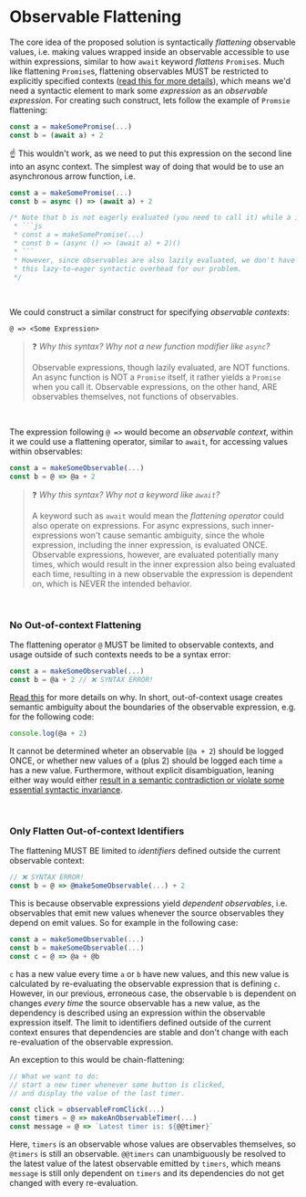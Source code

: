 # Observable Flattening

The core idea of the proposed solution is syntactically _flattening_ observable values, i.e. making values wrapped inside an observable accessible to use within expressions, similar to how `await` keyword _flattens_ `Promise`s. Much like flattening `Promise`s, flattening observables MUST be restricted to explicitly specified contexts ([read this for more details](context.md)), which means we'd need a syntactic element to mark some _expression_ as an _observable expression_. For creating such construct, lets follow the example of `Promsie` flattening:

```js
const a = makeSomePromise(...)
const b = (await a) + 2
```
☝️ This wouldn't work, as we need to put this expression on the second line into an async context. The simplest way of doing that would be to use an asynchronous arrow function, i.e.
```js
const a = makeSomePromise(...)
const b = async () => (await a) + 2

/* Note that b is not eagerly evaluated (you need to call it) while a is. The correct code would basically be:
 * ```js
 * const a = makeSomePromise(...)
 * const b = (async () => (await a) + 2)()
 * ```
 * However, since observables are also lazily evaluated, we don't have to worry about 
 * this lazy-to-eager syntactic overhead for our problem.
 */
```

<br>

We could construct a similar construct for specifying _observable contexts_:
```
@ => <Some Expression>
```

> ❓ _Why this syntax? Why not a new function modifier like `async`?_
> 
> Observable expressions, though lazily evaluated, are NOT functions. An async function is NOT a `Promise` itself,
> it rather yields a `Promise` when you call it. Observable expressions, on the other hand, ARE observables themselves, not functions
> of observables.


<br>

The expression following `@ =>` would become an _observable context_, within it we could use a flattening operator, similar to `await`, for accessing values within observables:

```js
const a = makeSomeObservable(...)
const b = @ => @a + 2
```

> ❓ _Why this syntax? Why not a keyword like `await`?_
> 
> A keyword such as `await` would mean the _flattening operator_ could also operate on expressions. For async expressions, such
> inner-expressions won't cause semantic ambiguity, since the whole expression, including the inner expression, is evaluated ONCE.
> Observable expressions, however, are evaluated potentially many times, which would result in the inner expression also being evaluated
> each time, resulting in a new observable the expression is dependent on, which is NEVER the intended behavior.

<br>

### No Out-of-context Flattening
The flattening operator `@` MUST be limited to observable contexts, and usage outside of such contexts needs to be a syntax error:
```js
const a = makeSomeObservable(...)
const b = @a + 2 // ❌ SYNTAX ERROR!
```
[Read this](context.md) for more details on why. In short, out-of-context usage creates semantic ambiguity about the boundaries of the observable expression, e.g. for the following code:
```js
console.log(@a + 2)
```
It cannot be determined wheter an observable (`@a + 2`) should be logged ONCE, or whether new values of `a` (plus 2) should be logged each time `a` has a new value. Furthermore, without explicit disambiguation, leaning either way would either [result in a semantic contradiction or violate some essential syntactic invariance](context.md).

<br>

### Only Flatten Out-of-context Identifiers

The flattening MUST BE limited to _identifiers_ defined outside the current observable context:
```js
// ❌ SYNTAX ERROR!
const b = @ => @makeSomeObservable(...) + 2
```
This is because observable expressions yield _dependent observables_, i.e. observables that emit new values whenever the source observables they depend on emit values. So for example in the following case:
```js
const a = makeSomeObservable(...)
const b = makeSomeObservable(...)
const c = @ => @a + @b
```
`c` has a new value every time `a` or `b` have new values, and this new value is calculated by re-evaluating the observable expression that is defining `c`. However, in our previous, erroneous case, the observable `b` is dependent on changes _every time_ the source observable has a new value, as the dependency is described using an expression within the observable expression itself. The limit to identifiers defined outside of the current context ensures that dependencies are stable and don't change with each re-evaluation of the observable expression.

An exception to this would be chain-flattening:
```js
// What we want to do:
// start a new timer whenever some button is clicked,
// and display the value of the last timer.

const click = observableFromClick(...)
const timers = @ => makeAnObservableTimer(...)
const message = @ => `Latest timer is: ${@@timer}`
```
Here, `timers` is an observable whose values are observables themselves, so `@timers` is still an observable. `@@timers` can unambiguously be resolved to the latest value of the latest observable emitted by `timers`, which means `message` is still only dependent on `timers` and its dependencies do not get changed with every re-evaluation.
